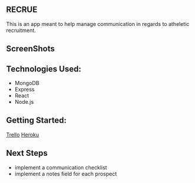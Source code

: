 
## RECRUE

This is an app meant to help manage communication in regards to atheletic recruitment. 

## ScreenShots


## Technologies Used:

- MongoDB
- Express
- React
- Node.js

## Getting Started:

[Trello](https://www.google.com)
[Heroku](https://www.google.com)


## Next Steps
- implement a communication checklist
- implement a notes field for each prospect

